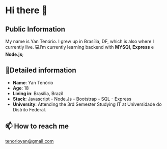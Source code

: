 #  Hi there 👋
## Public Information

My name is Yan Tenório.
I grew up in Brasília, DF,
which is also where  I currently live.
💻I’m currently learning backend with **MYSQl**, **Express** e **Node.js**;

## 📖Detailed information
-   **Name**: Yan Tenório
-   **Age**: 18
-   **Living in**: Brasília, Brazil
-   **Stack**: Javascript - Node.Js - Bootstrap - SQL - Express
-   **University**: Attending  the 3rd Semester Studying  IT  at Universidade do Distrito Federal.
## 📫 How to reach me
<a>tenorioyan@gmail.com</a>

